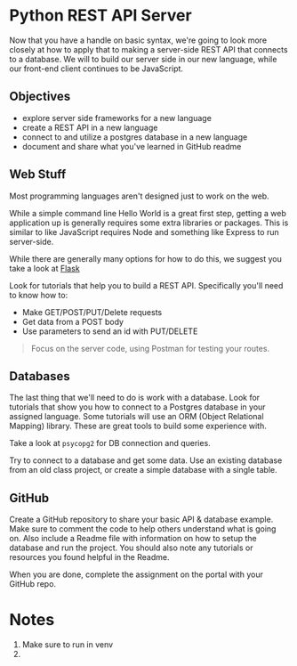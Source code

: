 # Python REST API Server

Now that you have a handle on basic syntax, we're going to look more closely at how to apply that to making a server-side REST API that connects to a database. We will to build our server side in our new language, while our front-end client continues to be JavaScript.

## Objectives

  - explore server side frameworks for a new language
  - create a REST API in a new language
  - connect to and utilize a postgres database in a new language
  - document and share what you've learned in GitHub readme

## Web Stuff

Most programming languages aren't designed just to work on the web. 

While a simple command line Hello World is a great first step, getting a web application up is generally requires some extra libraries or packages. This is similar to like JavaScript requires Node and something like Express to run server-side. 

While there are generally many options for how to do this, we suggest you take a look at [Flask](http://flask.pocoo.org/)

Look for tutorials that help you to build a REST API. Specifically you'll need to know how to:

 - Make GET/POST/PUT/Delete requests
 - Get data from a POST body
 - Use parameters to send an id with PUT/DELETE
 
 > Focus on the server code, using Postman for testing your routes. 


## Databases

The last thing that we'll need to do is work with a database. Look for tutorials that show you how to connect to a Postgres database in your assigned language. Some tutorials will use an ORM (Object Relational Mapping) library. These are great tools to build some experience with.

Take a look at `psycopg2` for DB connection and queries.

Try to connect to a database and get some data. Use an existing database from an old class project, or create a simple database with a single table. 


## GitHub

Create a GitHub repository to share your basic API & database example. Make sure to comment the code to help others understand what is going on. Also include a Readme file with information on how to setup the database and run the project. You should also note any tutorials or resources you found helpful in the Readme.

When you are done, complete the assignment on the portal with your GitHub repo. 


# Notes
1. Make sure to run in venv
2. 